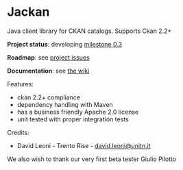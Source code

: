 Jackan
====

Java client library for CKAN catalogs. Supports Ckan 2.2+ 

**Project status**: developing [milestone 0.3](https://github.com/opendatatrentino/Jackan/issues?milestone=1&state=open)

**Roadmap**: see [project issues](https://github.com/opendatatrentino/Jackan/issues)

**Documentation**: see [the wiki](https://github.com/opendatatrentino/Jackan/wiki)


Features:
  * ckan 2.2+ compliance
  * dependency handling with Maven
  * has a business friendly Apache 2.0 license
  * unit tested with proper integration tests


Credits:

* David Leoni - Trento Rise - david.leoni@unitn.it 


We also wish to thank our very first beta tester Giulio Pilotto



